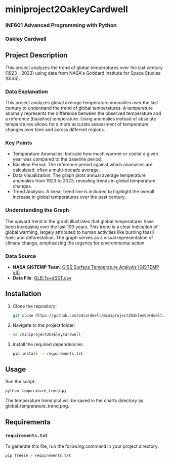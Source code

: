 # miniproject2OakleyCardwell
### INF601 Advanced Programming with Python
### Oakley Cardwell

## Project Description
This project analyzes the trend of global temperatures over the last century (1923 - 2023) using data from NASA's Goddard Institute for Space Studies (GISS).

### Data Explanation
This project analyzes global average temperature anomalies over the last century to understand the trend of global temperatures. A temperature anomaly represents the difference between the observed temperature and a reference (baseline) temperature. Using anomalies instead of absolute temperatures allows for a more accurate assessment of temperature changes over time and across different regions.

### Key Points

- Temperature Anomalies: Indicate how much warmer or cooler a given year was compared to the baseline period.
- Baseline Period: The reference period against which anomalies are calculated, often a multi-decade average.
- Data Visualization: The graph plots annual average temperature anomalies from 1923 to 2023, revealing trends in global temperature changes.
- Trend Analysis: A linear trend line is included to highlight the overall increase in global temperatures over the past century.

### Understanding the Graph

The upward trend in the graph illustrates that global temperatures have been increasing over the last 100 years.
This trend is a clear indication of global warming, largely attributed to human activities like burning fossil fuels and deforestation.
The graph serves as a visual representation of climate change, emphasizing the urgency for environmental action.

### Data Source

- **NASA GISTEMP Team**: [GISS Surface Temperature Analysis (GISTEMP v4)](https://data.giss.nasa.gov/gistemp/)
- **Data File**: [GLB.Ts+dSST.csv](https://data.giss.nasa.gov/gistemp/tabledata_v4/GLB.Ts+dSST.csv)

## Installation

1. Clone the repository:
    ```bash
    git clone https://github.com/odcardwell/miniproject2OakleyCardwell.git
    ```

2. Navigate to the project folder:
    ```bash
    cd /miniproject2OakleyCardwell
    ```

3. Install the required dependencies:
    ```bash
    pip install -r requirements.txt
    ```

## Usage

Run the script:
```bash
python temperature_trend.py
```

The temperature trend plot will be saved in the charts directory as global_temperature_trend.png.

## Requirements

### `requirements.txt`

To generate this file, run the following command in your project directory:

```bash
pip freeze > requirements.txt